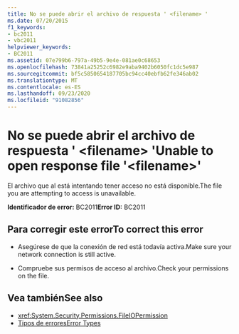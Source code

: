 ```yaml
---
title: No se puede abrir el archivo de respuesta ' <filename> '
ms.date: 07/20/2015
f1_keywords:
- bc2011
- vbc2011
helpviewer_keywords:
- BC2011
ms.assetid: 07e799b6-797a-49b5-9e4e-081ae0c68653
ms.openlocfilehash: 73841a25252c6982e9aba9402b6050fc1dc5e987
ms.sourcegitcommit: bf5c5850654187705bc94cc40ebfb62fe346ab02
ms.translationtype: MT
ms.contentlocale: es-ES
ms.lasthandoff: 09/23/2020
ms.locfileid: "91082856"
---
```

# <a name="unable-to-open-response-file-filename"></a><span data-ttu-id="c1345-102">No se puede abrir el archivo de respuesta ' \<filename> '</span><span class="sxs-lookup"><span data-stu-id="c1345-102">Unable to open response file '\<filename>'</span></span>

<span data-ttu-id="c1345-103">El archivo que al está intentando tener acceso no está disponible.</span><span class="sxs-lookup"><span data-stu-id="c1345-103">The file you are attempting to access is unavailable.</span></span>  
  
 <span data-ttu-id="c1345-104">**Identificador de error:** BC2011</span><span class="sxs-lookup"><span data-stu-id="c1345-104">**Error ID:** BC2011</span></span>  
  
## <a name="to-correct-this-error"></a><span data-ttu-id="c1345-105">Para corregir este error</span><span class="sxs-lookup"><span data-stu-id="c1345-105">To correct this error</span></span>  
  
- <span data-ttu-id="c1345-106">Asegúrese de que la conexión de red está todavía activa.</span><span class="sxs-lookup"><span data-stu-id="c1345-106">Make sure your network connection is still active.</span></span>  
  
- <span data-ttu-id="c1345-107">Compruebe sus permisos de acceso al archivo.</span><span class="sxs-lookup"><span data-stu-id="c1345-107">Check your permissions on the file.</span></span>  
  
## <a name="see-also"></a><span data-ttu-id="c1345-108">Vea también</span><span class="sxs-lookup"><span data-stu-id="c1345-108">See also</span></span>

- <xref:System.Security.Permissions.FileIOPermission>
- [<span data-ttu-id="c1345-109">Tipos de errores</span><span class="sxs-lookup"><span data-stu-id="c1345-109">Error Types</span></span>](../programming-guide/language-features/error-types.md)
